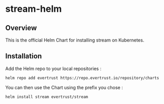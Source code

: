 # stream-helm

## Overview
This is the official Helm Chart for installing stream on Kubernetes.

## Installation

Add the Helm repo to your local repositories :
```shell
helm repo add evertrust https://repo.evertrust.io/repository/charts
```

You can then use the Chart using the prefix you chose :
```shell
helm install stream evertrust/stream
```
